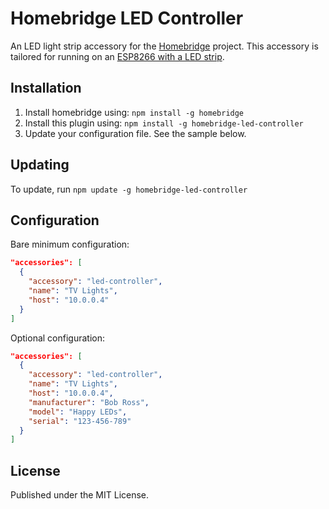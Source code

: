 # Homebridge LED Controller

An LED light strip accessory for the [Homebridge](https://github.com/nfarina/homebridge) project. This accessory is tailored for running on an [ESP8266 with a LED strip](https://github.com/squarefrog/led-controller-software).

## Installation

1. Install homebridge using: `npm install -g homebridge`
1. Install this plugin using: `npm install -g homebridge-led-controller`
1. Update your configuration file. See the sample below.

## Updating

To update, run `npm update -g homebridge-led-controller`

## Configuration

Bare minimum configuration:

```json
"accessories": [
  {
    "accessory": "led-controller",
    "name": "TV Lights",
    "host": "10.0.0.4"
  }
]
```

Optional configuration:

```json
"accessories": [
  {
    "accessory": "led-controller",
    "name": "TV Lights",
    "host": "10.0.0.4",
    "manufacturer": "Bob Ross",
    "model": "Happy LEDs",
    "serial": "123-456-789"
  }
]
```

## License
Published under the MIT License.

